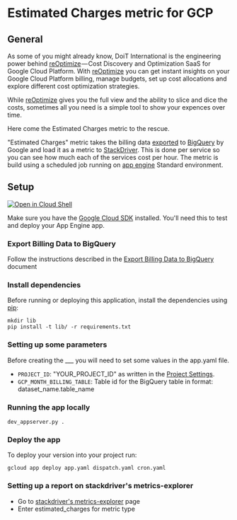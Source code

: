 # Estimated Charges metric for GCP

## General
As some of you might already know, DoiT International is the engineering power behind [reOptimize](http://www.reoptimize.io/) — Cost Discovery and Optimization SaaS for Google Cloud Platform.
With [reOptimize](http://www.reoptimize.io/) you can get instant insights on your Google Cloud Platform billing, manage budgets, set up cost allocations and explore different cost optimization strategies.

While [reOptimize](http://www.reoptimize.io/) gives you the full view and the ability to slice and dice the costs, sometimes all you need is a simple tool to show your expences over time.

Here come the Estimated Charges metric to the rescue.

"Estimated Charges" metric takes the billing data [exported](https://cloud.google.com/billing/docs/how-to/export-data-bigquery) to [BigQuery](https://cloud.google.com/bigquery) by Google and load it as a metric to [StackDriver](https://cloud.google.com/stackdriver/).
 This is done per service so you can see how much each of the services cost per hour.
The metric is build using a scheduled job running on [app engine](https://cloud.google.com/appengine/) Standard environment.

## Setup
[![Open in Cloud Shell][shell_img]][shell_link]

[shell_img]: http://gstatic.com/cloudssh/images/open-btn.png
[shell_link]: https://console.cloud.google.com/cloudshell/open?git_repo=https://github.com/doitintl/estimated_charges&page=editor&open_in_editor=README.md

Make sure you have the [Google Cloud SDK](https://cloud.google.com/sdk/) installed. You'll need this to test and deploy your App Engine app.

### Export Billing Data to BigQuery
Follow the instructions described in the [Export Billing Data to BigQuery](https://cloud.google.com/billing/docs/how-to/export-data-bigquery) document 

### Install dependencies
Before running or deploying this application, install the dependencies using [pip](http://pip.readthedocs.io/en/stable/):
```
mkdir lib
pip install -t lib/ -r requirements.txt
```

### Setting up some parameters
Before creating the ___ you will need to set some values in the app.yaml file.
* `PROJECT_ID`: "YOUR_PROJECT_ID" as written in the [Project Settings](https://console.cloud.google.com/iam-admin/settings/project?project=yoram-playground).
* `GCP_MONTH_BILLING_TABLE`: Table id for the BigQuery table in format: dataset_name.table_name

### Running the app locally
```
dev_appserver.py .
```
    
### Deploy the app
To deploy your version into your project run:
```
gcloud app deploy app.yaml dispatch.yaml cron.yaml
```

### Setting up a report on stackdriver's metrics-explorer
* Go to [stackdriver's metrics-explorer](https://app.google.stackdriver.com/metrics-explorer) page
* Enter estimated_charges for metric type
